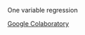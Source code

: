 One variable regression 

[Google Colaboratory](https://colab.research.google.com/drive/12WijEqN0JaVjkkr6NPm0Ed5auB8lAnNE?usp=sharing)
